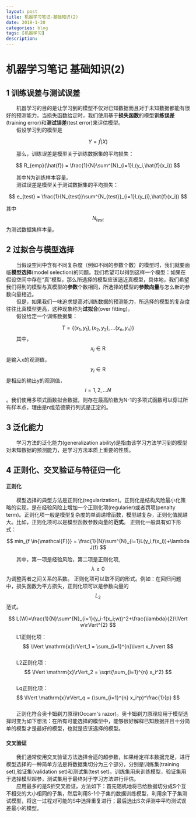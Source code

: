 ```yaml
---
layout: post
title: 机器学习笔记-基础知识(2)
date: 2018-1-30
categories: blog
tags: [机器学习]
description: 
---
```

<script type="text/javascript" async src="https://cdn.mathjax.org/mathjax/latest/MathJax.js?config=TeX-MML-AM_CHTML"></script>

# 机器学习笔记  基础知识(2)

## 1 训练误差与测试误差 

&emsp;&emsp;机器学习的目的是让学习到的模型不仅对已知数据而且对于未知数据都能有很好的预测能力。当损失函数给定时，我们使用基于**损失函数**的模型**训练误差**(training error)和**测试误差**(test error)来评估模型。  
&emsp;&emsp;假设学习到的模型是 

$$
Y =\hat{f}(X)
$$

&emsp;&emsp;那么，训练误差是模型关于训练数据集的平均损失：

$$
R_{emp}(\hat{f}) = \frac{1}{N}\sum^{N}_{i=1}L(y_i,\hat{f}(x_i))
$$

&emsp;&emsp;其中N为训练样本容量。  
&emsp;&emsp;测试误差是模型关于测试数据集的平均损失：

$$
e_{test} = \frac{1}{N_{test}}\sum^{N_{test}}_{i=1}L(y_{i},\hat{f}(x_i))
$$

其中$$N_{test}$$为测试数据集样本量。
## 2 过拟合与模型选择  

&emsp;&emsp;当假设空间中含有不同复杂度（例如不同的参数个数）的模型时，我们就要面临**模型选择**(model selection)的问题。我们希望可以得到这样一个模型：如果在假设空间中存在“真”模型，那么所选择的模型应该逼近真模型，具体地，我们希望我们得到的模型与真模型的**参数**个数相同，所选择的模型的**参数向量**与怎么新的参数向量相近。  
&emsp;&emsp;但是，如果我们一味追求提高对训练数据的预测能力，所选择的模型的复杂度往往比真模型更高，这种现象称为**过拟合**(over fitting)。  
&emsp;&emsp;假设给定一个训练数据集：

$$
T = \left\{ (x_1,y_1),(x_2,y_2),...(x_n,y_n)\right\}
$$
&emsp;&emsp;其中，$$x_i\in\mathrm{R}$$ 
是输入x的观测值，$$y_i\in \mathrm{R}$$是相应的输出y的观测值，$$i=1,2,...N $$。我们使用多项式函数拟合数据，则存在最高阶数为N-1的多项式函数可以穿过所有样本点，理由是n维范德蒙行列式是正定的。

## 3 泛化能力   
&emsp;&emsp;学习方法的泛化能力(generalization ability)是指由该学习方法学习到的模型对未知数据的预测能力，是学习方法本质上重要的性质。
## 4 正则化、交叉验证与特征归一化
#### 正则化
&emsp;&emsp;模型选择的典型方法是正则化(regularization)。正则化是结构风险最小化策略的实现，是在经验风险上增加一个正则化项(regularier)或者罚项(penalty term)。正则化项一般是模型复杂度的单调递增函数，模型越复杂，正则化值就越大。比如，正则化项可以是模型函数参数向量的**范式**。
正则化一般具有如下形式：

$$
min_{f \in{\mathcal{F}}} = \frac{1}{N}\sum^{N}_{i=1}L(y_i,f(x_i))+\lambda J(f)
$$

&emsp;&emsp;其中，第一项是经验风险，第二项是正则化项,$$\lambda \geqslant 0$$为调整两者之间关系的系数。
正则化项可以取不同的形式。例如：在回归问题中，损失函数为平方损失，正则化项可以是参数向量的$$L_2$$范式。  

$$
L(W)=\frac{1}{N}\sum^{N}_{i=1}(y_i-f(x_i;w))^2+\frac{\lambda}{2}\lVert w\rVert^{2}  
$$
  
&emsp;&emsp;L1正则化项：  
$$  
\lVert \mathrm{x}\rVert_1 = \sum_{i=1}^{n}\lvert x_i\rvert
$$  
&emsp;&emsp;L2正则化项：  
$$  
\lVert \mathrm{x}\rVert_2 = \sqrt{\sum_{i=1}^{n} x_i^2}
$$  
&emsp;&emsp;Lq正则化项：  
$$  
\lVert \mathrm{x}\rVert_q = (\sum_{i=1}^{n} x_i^p)^\frac{1}{p}  
$$  
&emsp;&emsp;正则化符合奥卡姆剃刀原理(Occam's razor)。奥卡姆剃刀原理应用于模型选择时变为如下想法：在所有可能选择的模型中，能够很好解释已知数据并且十分简单的模型才是最好的模型，也就是应该选择的模型。
#### 交叉验证
&emsp;&emsp;我们通常使用交叉验证方法选择合适的超参数，如果给定样本数据充足，进行模型选择的一种简单方法是将数据集切分为三个部分，分别是训练集(training set),验证集(validation set)和测试集(test set)。训练集用来训练模型，验证集用于选择模型超参，测试集用于最终对于学习方法进行评估。  
&emsp;&emsp;应用最多的是S折交叉验证，方法如下：首先随机地将已给数据切分成S个互不相交的大小相同的子集，然后利用S-1个子集的数据训练模型，利用余下子集测试模型，将这一过程对可能的S中选择重复进行；最后选出S次评测中平均测试误差最小的模型。  

